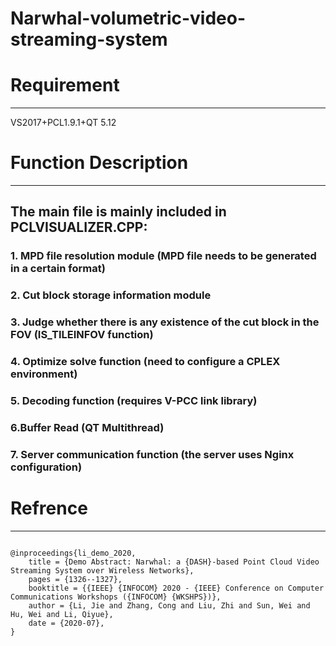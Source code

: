# Narwhal-volumetric-video-streaming-system
# Requirement
---
VS2017+PCL1.9.1+QT 5.12
# Function Description
---
## The main file is mainly included in PCLVISUALIZER.CPP:
### 1. MPD file resolution module (MPD file needs to be generated in a certain format)
### 2. Cut block storage information module
### 3. Judge whether there is any existence of the cut block in the FOV (IS_TILEINFOV function)
### 4. Optimize solve function (need to configure a CPLEX environment)
### 5. Decoding function (requires V-PCC link library)
### 6.Buffer Read (QT Multithread)
### 7. Server communication function (the server uses Nginx configuration)

# Refrence
---
```

@inproceedings{li_demo_2020,
	title = {Demo Abstract: Narwhal: a {DASH}-based Point Cloud Video Streaming System over Wireless Networks},
	pages = {1326--1327},
	booktitle = {{IEEE} {INFOCOM} 2020 - {IEEE} Conference on Computer Communications Workshops ({INFOCOM} {WKSHPS})},
	author = {Li, Jie and Zhang, Cong and Liu, Zhi and Sun, Wei and Hu, Wei and Li, Qiyue},
	date = {2020-07},
}
```
